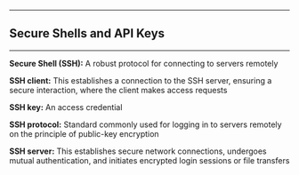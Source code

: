 ***
<h2>Secure Shells and API Keys</h2>

***

**Secure Shell (SSH):** A robust protocol for connecting to servers remotely

**SSH client:** This  establishes a connection to the SSH server, ensuring a secure interaction, where the client makes access requests

**SSH key:** An access credential

**SSH protocol:** Standard commonly used for logging in to servers remotely on the principle of public-key encryption

**SSH server:** This establishes secure network connections, undergoes mutual authentication, and initiates encrypted login sessions or file transfers